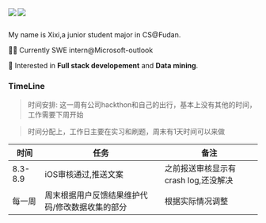 <a href="https://github.com/WxxShirley">
  <img align="left" src="https://github-readme-stats.vercel.app/api?username=WxxShirley&show_icons=true&theme=dracula" />
</a>
<a href="https://github.com/WxxShirley">
  <img  src="https://github-readme-stats.vercel.app/api/top-langs/?username=WxxShirley&hide_langs_below=1&theme=dracula" />
</a>



##

My name is Xixi,a junior student major in CS@Fudan.

👩‍💻 Currently SWE intern@Microsoft-outlook

🌈 Interested in **Full stack developement** and **Data mining**.


### TimeLine
> 时间安排:
>  这一周有公司hackthon和自己的出行，基本上没有其他的时间，工作需要下周开始

>  时间分配上，工作日主要在实习和刷题，周末有1天时间可以来做

时间|任务|备注
-|-|-
8.3-8.9 | iOS审核通过,推送文案 | 之前报送审核显示有crash log,还没解决
每一周 | 周末根据用户反馈结果维护代码/修改数据收集的部分 | 根据实际情况调整


